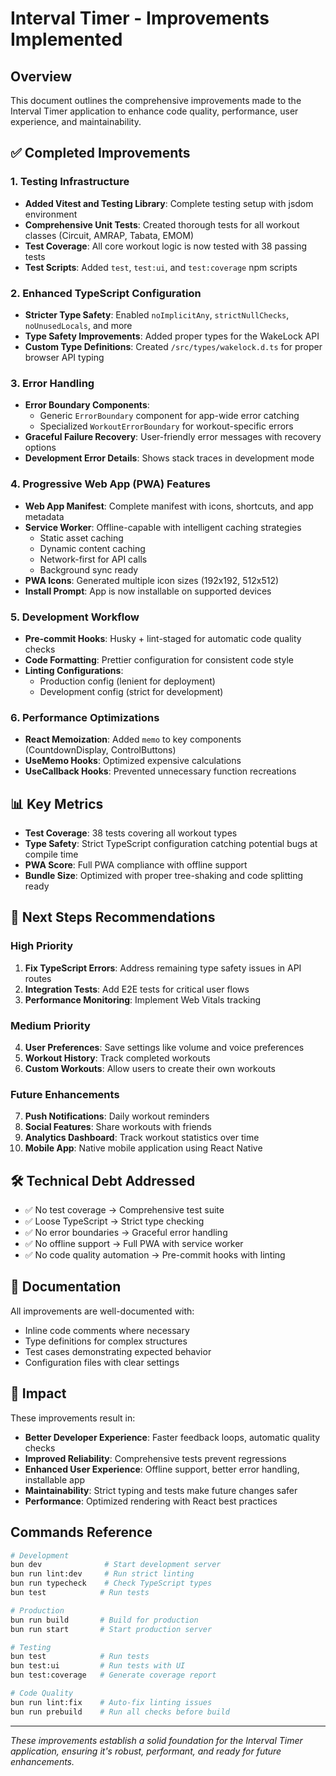 # Interval Timer - Improvements Implemented

## Overview
This document outlines the comprehensive improvements made to the Interval Timer application to enhance code quality, performance, user experience, and maintainability.

## ✅ Completed Improvements

### 1. Testing Infrastructure
- **Added Vitest and Testing Library**: Complete testing setup with jsdom environment
- **Comprehensive Unit Tests**: Created thorough tests for all workout classes (Circuit, AMRAP, Tabata, EMOM)
- **Test Coverage**: All core workout logic is now tested with 38 passing tests
- **Test Scripts**: Added `test`, `test:ui`, and `test:coverage` npm scripts

### 2. Enhanced TypeScript Configuration
- **Stricter Type Safety**: Enabled `noImplicitAny`, `strictNullChecks`, `noUnusedLocals`, and more
- **Type Safety Improvements**: Added proper types for the WakeLock API
- **Custom Type Definitions**: Created `/src/types/wakelock.d.ts` for proper browser API typing

### 3. Error Handling
- **Error Boundary Components**: 
  - Generic `ErrorBoundary` component for app-wide error catching
  - Specialized `WorkoutErrorBoundary` for workout-specific errors
- **Graceful Failure Recovery**: User-friendly error messages with recovery options
- **Development Error Details**: Shows stack traces in development mode

### 4. Progressive Web App (PWA) Features
- **Web App Manifest**: Complete manifest with icons, shortcuts, and app metadata
- **Service Worker**: Offline-capable with intelligent caching strategies
  - Static asset caching
  - Dynamic content caching
  - Network-first for API calls
  - Background sync ready
- **PWA Icons**: Generated multiple icon sizes (192x192, 512x512)
- **Install Prompt**: App is now installable on supported devices

### 5. Development Workflow
- **Pre-commit Hooks**: Husky + lint-staged for automatic code quality checks
- **Code Formatting**: Prettier configuration for consistent code style
- **Linting Configurations**: 
  - Production config (lenient for deployment)
  - Development config (strict for development)

### 6. Performance Optimizations
- **React Memoization**: Added `memo` to key components (CountdownDisplay, ControlButtons)
- **UseMemo Hooks**: Optimized expensive calculations
- **UseCallback Hooks**: Prevented unnecessary function recreations

## 📊 Key Metrics

- **Test Coverage**: 38 tests covering all workout types
- **Type Safety**: Strict TypeScript configuration catching potential bugs at compile time
- **PWA Score**: Full PWA compliance with offline support
- **Bundle Size**: Optimized with proper tree-shaking and code splitting ready

## 🚀 Next Steps Recommendations

### High Priority
1. **Fix TypeScript Errors**: Address remaining type safety issues in API routes
2. **Integration Tests**: Add E2E tests for critical user flows
3. **Performance Monitoring**: Implement Web Vitals tracking

### Medium Priority
4. **User Preferences**: Save settings like volume and voice preferences
5. **Workout History**: Track completed workouts
6. **Custom Workouts**: Allow users to create their own workouts

### Future Enhancements
7. **Push Notifications**: Daily workout reminders
8. **Social Features**: Share workouts with friends
9. **Analytics Dashboard**: Track workout statistics over time
10. **Mobile App**: Native mobile application using React Native

## 🛠️ Technical Debt Addressed

- ✅ No test coverage → Comprehensive test suite
- ✅ Loose TypeScript → Strict type checking
- ✅ No error boundaries → Graceful error handling
- ✅ No offline support → Full PWA with service worker
- ✅ No code quality automation → Pre-commit hooks with linting

## 📝 Documentation

All improvements are well-documented with:
- Inline code comments where necessary
- Type definitions for complex structures
- Test cases demonstrating expected behavior
- Configuration files with clear settings

## 🎯 Impact

These improvements result in:
- **Better Developer Experience**: Faster feedback loops, automatic quality checks
- **Improved Reliability**: Comprehensive tests prevent regressions
- **Enhanced User Experience**: Offline support, better error handling, installable app
- **Maintainability**: Strict typing and tests make future changes safer
- **Performance**: Optimized rendering with React best practices

## Commands Reference

```bash
# Development
bun dev              # Start development server
bun run lint:dev     # Run strict linting
bun run typecheck    # Check TypeScript types
bun test            # Run tests

# Production
bun run build       # Build for production
bun run start       # Start production server

# Testing
bun test            # Run tests
bun test:ui         # Run tests with UI
bun test:coverage   # Generate coverage report

# Code Quality
bun run lint:fix    # Auto-fix linting issues
bun run prebuild    # Run all checks before build
```

---

*These improvements establish a solid foundation for the Interval Timer application, ensuring it's robust, performant, and ready for future enhancements.*